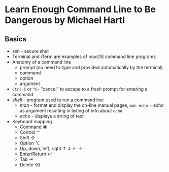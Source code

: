 # Learn Enough Command Line to Be Dangerous by Michael Hartl

## Basics
- *ssh* - secure shell
- Terminal and iTerm are examples of macOS command line programs
- Anatomy of a command line
  - prompt (no need to type and provided automatically by the terminal)
  - command
  - option
  - argument
- `Ctrl-C` or `^C`- "cancel" to escape to a fresh prompt for entering a command
- *shell* - program used to run a command line
  - *man* - format and display the on-line manual pages, `man echo` = echo as argument resulting in listing of info about `echo`
  - *echo* - displays a string of text
- Keyboard mapping
  - Command	⌘
  - Control	⌃
  - Shift	⇧
  - Option	⌥
  - Up, down, left, right	↑ ↓ ← →
  - Enter/Return	↵
  - Tab	⇥
  - Delete	⌫

